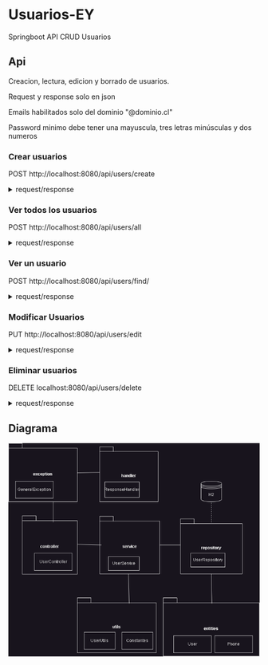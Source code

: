 # Usuarios-EY
Springboot API CRUD Usuarios
## Api
Creacion, lectura, edicion y borrado de usuarios.

Request y response solo en json

Emails habilitados solo del dominio "@dominio.cl"

Password minimo debe tener una mayuscula, tres letras minúsculas y dos numeros


### Crear usuarios
POST http://localhost:8080/api/users/create
<details>
  <summary>request/response</summary>

#### Request
```json
{ 
  "name": "Juan Rodriguez",
  "email": "juan@dominio.cl",
  "password": "hunterA22",
  "phones": [
    {
      "number": "1234567",
      "citycode": "1",
      "contrycode": "57"
    }
  ]
}
```
#### Response
```json
{
    "message": {
        "id": "7495a248-3841-4f8d-9fd5-b96bb8ac22ce",
        "name": "Juan Rodriguez",
        "email": "juan@dominio.cl",
        "password": "hunterA22",
        "created": "2023-06-18",
        "modified": "2023-06-18",
        "last_login": "2023-06-18",
        "token": "1c318b08-dd43-4d9a-883a-06b3f6e89c07",
        "isactive": "1",
        "phones": [
            {
                "id": 1,
                "number": "1234567",
                "citycode": "1",
                "contrycode": "57"
            }
        ]
    },
    "status": "200"
}
```
</details>


### Ver todos los usuarios
POST http://localhost:8080/api/users/all

<details>
  <summary>request/response</summary>
  
#### Request
```json
{"id":"all"}
```
#### RESPONSE
```json
{
    "message": [
        {
            "id": "7495a248-3841-4f8d-9fd5-b96bb8ac22ce",
            "name": "Juan Rodriguez",
            "email": "juan@dominio.cl",
            "password": "*********",
            "created": "2023-06-18",
            "modified": "2023-06-18",
            "last_login": "2023-06-18",
            "token": "1c318b08-dd43-4d9a-883a-06b3f6e89c07",
            "isactive": "1",
            "phones": [
                {
                    "id": 1,
                    "number": "1234567",
                    "citycode": "1",
                    "contrycode": "57"
                }
            ]
        }
    ],
    "status": "200"
}
```
</details>

### Ver un usuario
POST http://localhost:8080/api/users/find/

<details>
  <summary>request/response</summary>
  
#### Request
```json
{
    "id":"7495a248-3841-4f8d-9fd5-b96bb8ac22ce",
    "token":"1c318b08-dd43-4d9a-883a-06b3f6e89c07"
}
```
#### RESPONSE
```json
{
    "message": {
        "id": "7495a248-3841-4f8d-9fd5-b96bb8ac22ce",
        "name": "Juan Rodriguez",
        "email": "juan@dominio.cl",
        "password": "*********",
        "created": "2023-06-18",
        "modified": "2023-06-18",
        "last_login": "2023-06-18",
        "token": "1c318b08-dd43-4d9a-883a-06b3f6e89c07",
        "isactive": "1",
        "phones": [
            {
                "id": 1,
                "number": "1234567",
                "citycode": "1",
                "contrycode": "57"
            }
        ]
    },
    "status": "200"
}
```

</details>

### Modificar Usuarios
PUT http://localhost:8080/api/users/edit

<details>
  <summary>request/response</summary>

#### Request

```json

{ "id":"7495a248-3841-4f8d-9fd5-b96bb8ac22ce",
  "name": "Juan Rsodrigutezsss",
  "email": "jueeeean@dominio.cl",
  "token": "1c318b08-dd43-4d9a-883a-06b3f6e89c07"
}
```


#### Response
```json
{
    "message": {
        "id": "7495a248-3841-4f8d-9fd5-b96bb8ac22ce",
        "name": "Juan Rsodrigutezsss",
        "email": "jueeeean@dominio.cl",
        "password": "*********",
        "created": "2023-06-18",
        "modified": "2023-06-18",
        "last_login": "2023-06-18",
        "token": "1c318b08-dd43-4d9a-883a-06b3f6e89c07",
        "isactive": "1",
        "phones": [
            {
                "id": 1,
                "number": "1234567",
                "citycode": "1",
                "contrycode": "57"
            }
        ]
    },
    "status": "200"
}
```
</details>


### Eliminar usuarios
DELETE localhost:8080/api/users/delete

<details>
  <summary>request/response</summary>

#### Request
```json
{ "id":"7495a248-3841-4f8d-9fd5-b96bb8ac22ce",
  "token": "1c318b08-dd43-4d9a-883a-06b3f6e89c07"
}
```

#### Response
```json
{
    "message": "Usuario eliminado",
    "status": "200"
}
```

</details>

## Diagrama
![diagrama](Diagrama.png)
